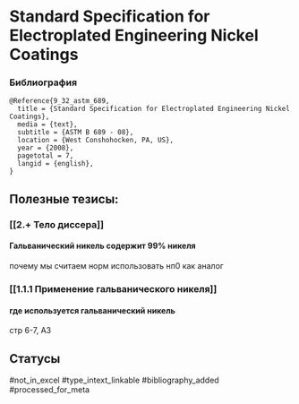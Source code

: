 # Standard Specification for Electroplated Engineering Nickel Coatings

### Библиография
```
@Reference{9_32_astm_689,
  title = {Standard Specification for Electroplated Engineering Nickel Coatings},
  media = {text},
  subtitle = {ASTM B 689 - 08},
  location = {West Conshohocken, PA, US},
  year = {2008},
  pagetotal = 7,
  langid = {english},
}
```

## Полезные тезисы:
### [[2.+ Тело диссера]]
#### Гальванический никель содержит 99% никеля
почему мы считаем норм использовать нп0 как аналог

### [[1.1.1 Применение гальванического никеля]]
#### где используется гальванический никель
стр 6-7, А3

## Статусы
#not_in_excel 
#type_intext_linkable 
#bibliography_added
#processed_for_meta
